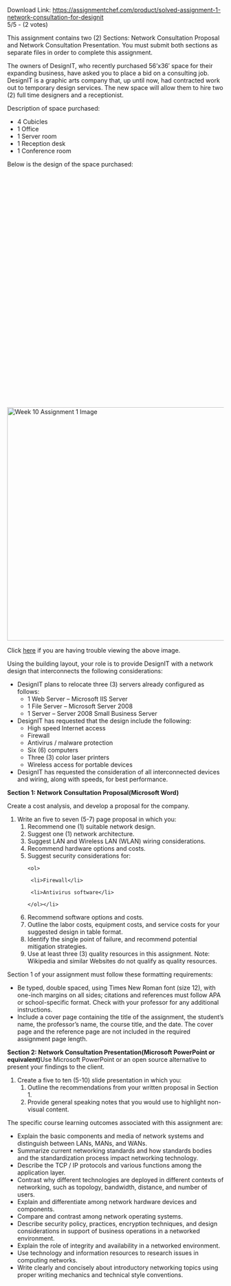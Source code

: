 Download Link: https://assignmentchef.com/product/solved-assignment-1-network-consultation-for-designit
<br>
5/5 - (2 votes)

This assignment contains two (2) Sections: Network Consultation Proposal and Network Consultation Presentation. You must submit both sections as separate files in order to complete this assignment.

The owners of DesignIT, who recently purchased 56’x36′ space for their expanding business, have asked you to place a bid on a consulting job. DesignIT is a graphic arts company that, up until now, had contracted work out to temporary design services. The new space will allow them to hire two (2) full time designers and a receptionist.

Description of space purchased:

<ul>

 <li>4 Cubicles</li>

 <li>1 Office</li>

 <li>1 Server room</li>

 <li>1 Reception desk</li>

 <li>1 Conference room</li>

</ul>

Below is the design of the space purchased:

<img decoding="async" alt="Week 10 Assignment 1 Image" width="805" height="543" data-recalc-dims="1" data-src="https://i0.wp.com/blackboard.strayer.edu/bbcswebdav/institution/CIS/175/1144/Week10/Week%2010%20Assignment%201%20Image.png?resize=805%2C543&amp;ssl=1" class="lazyload" src="data:image/gif;base64,R0lGODlhAQABAAAAACH5BAEKAAEALAAAAAABAAEAAAICTAEAOw==">

 <noscript>

  <img decoding="async" src="https://i0.wp.com/blackboard.strayer.edu/bbcswebdav/institution/CIS/175/1144/Week10/Week%2010%20Assignment%201%20Image.png?resize=805%2C543&amp;ssl=1" alt="Week 10 Assignment 1 Image" width="805" height="543" data-recalc-dims="1">

 </noscript>

Click <a href="https://blackboard.strayer.edu/bbcswebdav/institution/CIS/175/1144/Week10/Week%2010%20Assignment%201%20Image.png" target="_blank" rel="nofollow noopener"><ins>here</ins></a> if you are having trouble viewing the above image.

Using the building layout, your role is to provide DesignIT with a network design that interconnects the following considerations:

<ul>

 <li>DesignIT plans to relocate three (3) servers already configured as follows:

  <ul>

   <li>1 Web Server – Microsoft IIS Server</li>

   <li>1 File Server – Microsoft Server 2008</li>

   <li>1 Server – Server 2008 Small Business Server</li>

  </ul></li>

 <li>DesignIT has requested that the design include the following:

  <ul>

   <li>High speed Internet access</li>

   <li>Firewall</li>

   <li>Antivirus / malware protection</li>

   <li>Six (6) computers</li>

   <li>Three (3) color laser printers</li>

   <li>Wireless access for portable devices</li>

  </ul></li>

 <li>DesignIT has requested the consideration of all interconnected devices and wiring, along with speeds, for best performance.</li>

</ul>

<strong>Section 1: Network Consultation Proposal</strong><strong>(Microsoft Word)</strong>

Create a cost analysis, and develop a proposal for the company.

<ol>

 <li>Write an five to seven (5-7) page proposal in which you:

  <ol>

   <li>Recommend one (1) suitable network design.</li>

   <li>Suggest one (1) network architecture.</li>

   <li>Suggest LAN and Wireless LAN (WLAN) wiring considerations.</li>

   <li>Recommend hardware options and costs.</li>

   <li>Suggest security considerations for:

    <ol>

     <li>Firewall</li>

     <li>Antivirus software</li>

    </ol></li>

   <li>Recommend software options and costs.</li>

   <li>Outline the labor costs, equipment costs, and service costs for your suggested design in table format.</li>

   <li>Identify the single point of failure, and recommend potential mitigation strategies.</li>

   <li>Use at least three (3) quality resources in this assignment. Note: Wikipedia and similar Websites do not qualify as quality resources.</li>

  </ol></li>

</ol>

Section 1 of your assignment must follow these formatting requirements:

<ul>

 <li>Be typed, double spaced, using Times New Roman font (size 12), with one-inch margins on all sides; citations and references must follow APA or school-specific format. Check with your professor for any additional instructions.</li>

 <li>Include a cover page containing the title of the assignment, the student’s name, the professor’s name, the course title, and the date. The cover page and the reference page are not included in the required assignment page length.</li>

</ul>

<strong>Section 2: Network Consultation Presentation</strong><strong>(Microsoft PowerPoint or equivalent)</strong>Use Microsoft PowerPoint or an open source alternative to present your findings to the client.

<ol>

 <li>Create a five to ten (5-10) slide presentation in which you:

  <ol>

   <li>Outline the recommendations from your written proposal in Section 1.</li>

   <li>Provide general speaking notes that you would use to highlight non-visual content.</li>

  </ol></li>

</ol>

The specific course learning outcomes associated with this assignment are:

<ul>

 <li>Explain the basic components and media of network systems and distinguish between LANs, MANs, and WANs.</li>

 <li>Summarize current networking standards and how standards bodies and the standardization process impact networking technology.</li>

 <li>Describe the TCP / IP protocols and various functions among the application layer.</li>

 <li>Contrast why different technologies are deployed in different contexts of networking, such as topology, bandwidth, distance, and number of users.</li>

 <li>Explain and differentiate among network hardware devices and components.</li>

 <li>Compare and contrast among network operating systems.</li>

 <li>Describe security policy, practices, encryption techniques, and design considerations in support of business operations in a networked environment.</li>

 <li>Explain the role of integrity and availability in a networked environment.</li>

 <li>Use technology and information resources to research issues in computing networks.</li>

 <li>Write clearly and concisely about introductory networking topics using proper writing mechanics and technical style conventions.</li>

</ul>